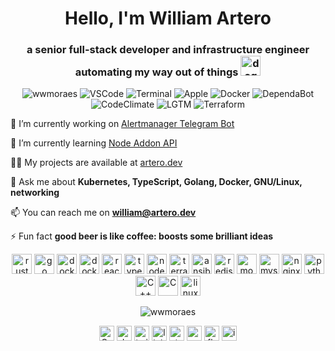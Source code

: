 <h1 align="center">Hello, I'm William Artero</h1>

<h3 align="center">a senior full-stack developer and infrastructure engineer automating my way out of things <img src="https://github.com/wwmoraes/wwmoraes/raw/master/doge.png" title="wow such description" alt="doge" width="32" height="32" /></h3>

<p align="center">
  <img src="https://komarev.com/ghpvc/?username=wwmoraes" alt="wwmoraes" title="wwmoraes" />
  <img src="https://badgen.net/badge/icon/user?icon=visualstudio&label" alt="VSCode" title="VSCode" />
  <img src="https://badgen.net/badge/icon/abuser?icon=terminal&label" alt="Terminal" title="Terminal" />
  <img src="https://badgen.net/badge/icon/lover?icon=apple&label" alt="Apple" title="Apple" />
  <img src="https://badgen.net/badge/icon/contained?icon=docker&label" alt="Docker" title="Docker" />
  <img src="https://badgen.net/badge/icon/dependant?icon=dependabot&label" alt="DependaBot" title="DependaBot" />
  <img src="https://badgen.net/badge/icon/adopter?icon=codeclimate&label" alt="CodeClimate" title="CodeClimate" />
  <img src="https://badgen.net/badge/icon/lgtm%27er?icon=lgtm&label" alt="LGTM" title="LGTM" />
  <img src="https://badgen.net/badge/icon/lover%2Fhater?icon=terraform&label" alt="Terraform" title="Terraform" />
</p>

🔭 I’m currently working on [Alertmanager Telegram Bot](https://github.com/wwmoraes/alertmanager-telegram-bot)

🌱 I’m currently learning [Node Addon API](https://github.com/nodejs/node-addon-api)

👨‍💻 My projects are available at [artero.dev](https://artero.dev)

💬 Ask me about **Kubernetes, TypeScript, Golang, Docker, GNU/Linux, networking**

📫 You can reach me on **william@artero.dev**

⚡ Fun fact **good beer is like coffee: boosts some brilliant ideas**

<p align="center">
  <img src="https://api.iconify.design/logos:rust.svg" alt="rust" width="32" height="32"/>
  <img src="https://api.iconify.design/logos:gopher.svg" alt="go" width="32" height="32"/>
  <img src="https://api.iconify.design/logos:kubernetes.svg" alt="docker" width="32" height="32"/>
  <img src="https://api.iconify.design/logos:docker-icon.svg" alt="docker" width="32" height="32"/>
  <img src="https://api.iconify.design/logos:react.svg" alt="react" width="32" height="32"/>
  <img src="https://api.iconify.design/logos:typescript-icon.svg" alt="typescript" width="32" height="32"/>
  <img src="https://api.iconify.design/logos:nodejs-icon.svg" alt="nodejs" width="32" height="32"/>
  <img src="https://symbols.getvecta.com/stencil_97/64_terraform-icon.d8dd637866.svg" alt="terraform" width="32" height="32"/>
  <img src="https://api.iconify.design/cib:ansible.svg" alt="ansible" width="32" height="32"/>
  <img src="https://api.iconify.design/logos:redis.svg" alt="redis" width="32" height="32"/>
  <img src="https://devicons.github.io/devicon/devicon.git/icons/mongodb/mongodb-original.svg" alt="mongodb" width="32" height="32"/>
  <img src="https://api.iconify.design/logos:mysql.svg" alt="mysql" width="32" height="32"/>
  <img src="https://api.iconify.design/logos:nginx.svg" alt="nginx" width="32" height="32"/>
  <img src="https://api.iconify.design/logos:python.svg" alt="python" width="32" height="32"/>
  <img src="https://devicons.github.io/devicon/devicon.git/icons/cplusplus/cplusplus-original.svg" alt="C++" width="32" height="32"/>
  <img src="https://devicons.github.io/devicon/devicon.git/icons/c/c-original.svg" alt="C" width="32" height="32"/>
  <img src="https://api.iconify.design/logos:linux-tux.svg" alt="linux" width="32" height="32"/>
</p>

<p align="center">
  <img src="https://github-readme-stats.vercel.app/api?username=wwmoraes&show_icons=true" alt="wwmoraes" />
</p>

<p align="center">
  <a href="https://codepen.io/wwmoraes" title="Codepen" target="blank"><img align="center" src="https://cdn.jsdelivr.net/npm/simple-icons@3.0.1/icons/codepen.svg" alt="Codepen icon" height="24" width="24" /></a>
  <a href="https://dev.to/wwmoraes" title="dev" target="blank"><img align="center" src="https://cdn.jsdelivr.net/npm/simple-icons@3.0.1/icons/dev-dot-to.svg" alt="dev icon" height="24" width="24" /></a>
  <a href="https://twitter.com/wwmoraes" title="twitter" target="blank"><img align="center" src="https://cdn.jsdelivr.net/npm/simple-icons@3.0.1/icons/twitter.svg" alt="twitter icon" height="24" width="24" /></a>
  <a href="https://linkedin.com/in/wwmoraes" title="linkedin" target="blank"><img align="center" src="https://cdn.jsdelivr.net/npm/simple-icons@3.0.1/icons/linkedin.svg" alt="linkedin icon" height="24" width="24" /></a>
  <a href="https://stackoverflow.com/wwmoraes" title="stackoverflow" target="blank"><img align="center" src="https://cdn.jsdelivr.net/npm/simple-icons@3.0.1/icons/stackoverflow.svg" alt="stackoverflow icon" height="24" width="24" /></a>
  <a href="https://codesandbox.com/wwmoraes" title="codesandbox" target="blank"><img align="center" src="https://cdn.jsdelivr.net/npm/simple-icons@3.0.1/icons/codesandbox.svg" alt="codesandbox icon" height="24" width="24" /></a>
  <a href="https://fb.com/wwmoraes" title="fb" target="blank"><img align="center" src="https://cdn.jsdelivr.net/npm/simple-icons@3.0.1/icons/facebook.svg" alt="fb icon" height="24" width="24" /></a>
  <a href="https://instagram.com/wwmoraes" title="instagram" target="blank"><img align="center" src="https://cdn.jsdelivr.net/npm/simple-icons@3.0.1/icons/instagram.svg" alt="instagram icon" height="24" width="24" /></a>
</p>